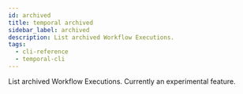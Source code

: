 ```yaml
---
id: archived
title: temporal archived
sidebar_label: archived
description: List archived Workflow Executions.
tags:
  - cli-reference
  - temporal-cli
---
```


List archived Workflow Executions.
Currently an experimental feature.
